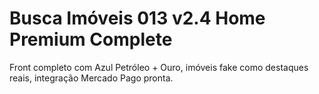 # Busca Imóveis 013 v2.4 Home Premium Complete
Front completo com Azul Petróleo + Ouro, imóveis fake como destaques reais, integração Mercado Pago pronta.